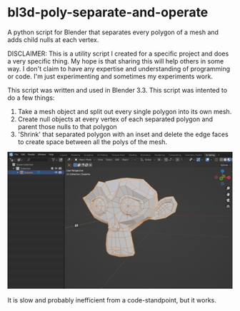# bl3d-poly-separate-and-operate

A python script for Blender that separates every polygon of a mesh and adds child nulls at each vertex.

DISCLAIMER: This is a utility script I created for a specific project and does a very specific thing. My hope is that sharing this will help others in some way. I don't claim to have any expertise and understanding of programming or code. I'm just experimenting and sometimes my experiments work.

This script was written and used in Blender 3.3. This script was intented to do a few things:

1) Take a mesh object and split out every single polygon into its own mesh.
2) Create null objects at every vertex of each separated polygon and parent those nulls to that polygon
3) 'Shrink' that separated polygon with an inset and delete the edge faces to create space between all the polys of the mesh. 

![](bl_poly_sep.gif)

It is slow and probably inefficient from a code-standpoint, but it works. 
